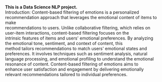 <b>This is a Data Science NLP project.</b>
<br>
Introduction:
Content-based filtering of emotions is a personalized recommendation approach that leverages the emotional content of items to make <br>
recommendations to users. Unlike collaborative filtering, which relies on user-item interactions, content-based filtering focuses on the<br>
intrinsic features of items and users' emotional preferences. By analyzing the emotional tone, sentiment, and context of content, this<br>
method tailors recommendations to match users' emotional states and preferences. It involves techniques such as sentiment analysis, natural<br>
language processing, and emotional profiling to understand the emotional resonance of content. Content-based filtering of emotions aims to<br>
enhance user satisfaction and engagement by delivering emotionally relevant recommendations tailored to individual preferences.

